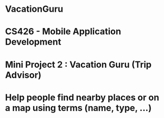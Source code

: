 # VacationGuru

# CS426 - Mobile Application Development

# Mini Project 2 : Vacation Guru (Trip Advisor)
# Help people find nearby places or on a map using terms (name, type, ...)
